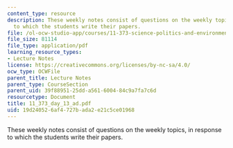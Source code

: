 ```yaml
---
content_type: resource
description: These weekly notes consist of questions on the weekly topics, in response
  to which the students write their papers.
file: /ol-ocw-studio-app/courses/11-373-science-politics-and-environmental-policy-fall-2004/19d240526af4727bada2e21c5ce01968_11_373_day_13_ad.pdf
file_size: 81114
file_type: application/pdf
learning_resource_types:
- Lecture Notes
license: https://creativecommons.org/licenses/by-nc-sa/4.0/
ocw_type: OCWFile
parent_title: Lecture Notes
parent_type: CourseSection
parent_uid: 39f88951-25dd-a561-6004-84c9a7fa7c6d
resourcetype: Document
title: 11_373_day_13_ad.pdf
uid: 19d24052-6af4-727b-ada2-e21c5ce01968
---
```

These weekly notes consist of questions on the weekly topics, in response to which the students write their papers.